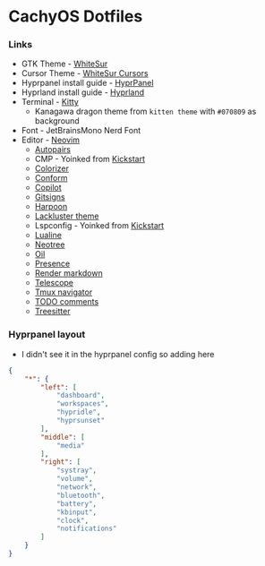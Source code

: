 # CachyOS Dotfiles

### Links

- GTK Theme - [WhiteSur](https://github.com/vinceliuice/WhiteSur-gtk-theme)
- Cursor Theme - [WhiteSur Cursors](https://github.com/vinceliuice/WhiteSur-cursors)
- Hyprpanel install guide - [HyprPanel](https://hyprpanel.com/getting_started/installation.html)
- Hyprland install guide - [Hyprland](https://wiki.hyprland.org/Getting-Started/Installation/)
- Terminal - [Kitty](https://github.com/kovidgoyal/kitty)
    - Kanagawa dragon theme from `kitten theme` with `#070809` as background
- Font - JetBrainsMono Nerd Font
- Editor - [Neovim](https://github.com/neovim/neovim)
    - [Autopairs](https://github.com/windwp/nvim-autopairs)
    - CMP - Yoinked from [Kickstart](https://github.com/nvim-lua/kickstart.nvim)
    - [Colorizer](https://github.com/catgoose/nvim-colorizer.lua)
    - [Conform](https://github.com/stevearc/conform.nvim)
    - [Copilot](https://github.com/github/copilot.vim)
    - [Gitsigns](https://github.com/lewis6991/gitsigns.nvim)
    - [Harpoon](https://github.com/ThePrimeagen/harpoon/tree/harpoon2)
    - [Lackluster theme](https://github.com/slugbyte/lackluster.nvim)
    - Lspconfig - Yoinked from [Kickstart](https://github.com/nvim-lua/kickstart.nvim)
    - [Lualine](https://github.com/nvim-lualine/lualine.nvim)
    - [Neotree](https://github.com/nvim-neo-tree/neo-tree.nvim)
    - [Oil](https://github.com/stevearc/oil.nvim)
    - [Presence](https://github.com/andweeb/presence.nvim)
    - [Render markdown](https://github.com/MeanderingProgrammer/render-markdown.nvim)
    - [Telescope](https://github.com/nvim-telescope/telescope.nvim)
    - [Tmux navigator](https://github.com/christoomey/vim-tmux-navigator)
    - [TODO comments](https://github.com/folke/todo-comments.nvim)
    - [Treesitter](https://github.com/nvim-treesitter/nvim-treesitter)

### Hyprpanel layout

- I didn't see it in the hyprpanel config so adding here

```json
{
    "*": {
        "left": [
            "dashboard",
            "workspaces",
            "hypridle",
            "hyprsunset"
        ],
        "middle": [
            "media"
        ],
        "right": [
            "systray",
            "volume",
            "network",
            "bluetooth",
            "battery",
            "kbinput",
            "clock",
            "notifications"
        ]
    }
}
```
